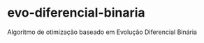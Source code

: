 evo-diferencial-binaria
=======================

Algoritmo de otimização baseado em Evolução Diferencial Binária
